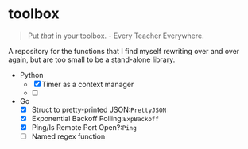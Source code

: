 toolbox
=======
> Put _that_ in your toolbox. - Every Teacher Everywhere.

A repository for the functions that I find myself rewriting over and over
again, but are too small to be a stand-alone library.

* Python
    * [x] Timer as a context manager
    * [ ]
* Go
    * [x] Struct to pretty-printed JSON:`PrettyJSON`
    * [x] Exponential Backoff Polling:`ExpBackoff`
    * [x] Ping/Is Remote Port Open?:`Ping`
    * [ ] Named regex function
